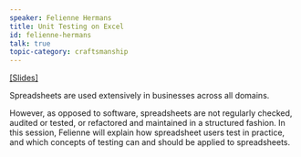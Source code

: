```yaml
---
speaker: Felienne Hermans
title: Unit Testing on Excel
id: felienne-hermans
talk: true
topic-category: craftsmanship
---
```

<a href="http://europeantestingconference.eu/slides17/FelienneHermans.pdf">[Slides]</a>

Spreadsheets are used extensively in businesses across all domains.

However, as opposed to software, spreadsheets are not regularly checked, audited or tested, or refactored and maintained in a structured fashion. In this session, Felienne will explain how spreadsheet users test in practice, and which concepts of testing can and should be applied to spreadsheets.
